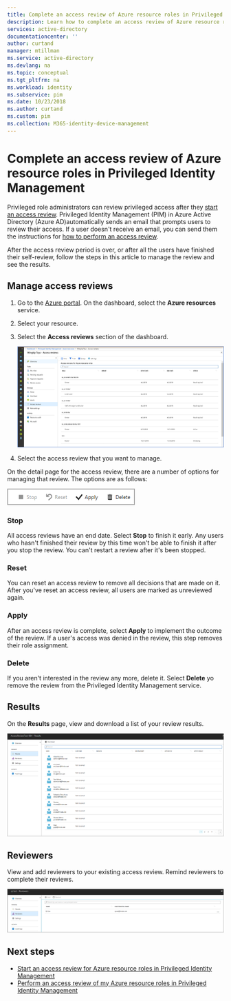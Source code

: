 ```yaml
---
title: Complete an access review of Azure resource roles in Privileged Identity Management - Azure Active Directory | Microsoft Docs
description: Learn how to complete an access review of Azure resource roles in Azure AD Privileged Identity Management (PIM).
services: active-directory
documentationcenter: ''
author: curtand
manager: mtillman
ms.service: active-directory
ms.devlang: na
ms.topic: conceptual
ms.tgt_pltfrm: na
ms.workload: identity
ms.subservice: pim
ms.date: 10/23/2018
ms.author: curtand
ms.custom: pim
ms.collection: M365-identity-device-management
---
```


# Complete an access review of Azure resource roles in Privileged Identity Management

Privileged role administrators can review privileged access after they [start an access review](pim-resource-roles-start-access-review.md). Privileged Identity Management (PIM) in Azure Active Directory (Azure AD)automatically sends an email that prompts users to review their access. If a user doesn't receive an email, you can send them the instructions for [how to perform an access review](pim-resource-roles-perform-access-review.md).

After the access review period is over, or after all the users have finished their self-review, follow the steps in this article to manage the review and see the results.

## Manage access reviews

1. Go to the [Azure portal](https://portal.azure.com/). On the dashboard, select the **Azure resources** service.

2. Select your resource.

3. Select the **Access reviews** section of the dashboard.

    ![Azure resources - Access reviews list showing role, owner, start date, end date, and status](media/pim-resource-roles-complete-access-review/rbac-access-review-home-list.png)

4. Select the access review that you want to manage.

On the detail page for the access review, there are a number of options for managing that review. The options are as follows:

![Options for managing a review - Stop, Reset, Apply, Delete](media/pim-resource-roles-complete-access-review/rbac-access-review-menu.png)

### Stop

All access reviews have an end date. Select **Stop** to finish it early. Any users who hasn't finished their review by this time won't be able to finish it after you stop the review. You can't restart a review after it's been stopped.

### Reset

You can reset an access review to remove all decisions that are made on it. After you've reset an access review, all users are marked as unreviewed again.

### Apply

After an access review is complete, select **Apply** to implement the outcome of the review. If a user's access was denied in the review, this step removes their role assignment.  

### Delete

If you aren't interested in the review any more, delete it. Select **Delete** yo remove the review from the Privileged Identity Management service.

## Results

On the **Results** page, view and download a list of your review results.

![Results page listing users, outcome, reason, reviewed by, applied by, and apply result](media/pim-resource-roles-complete-access-review/rbac-access-review-results.png)

## Reviewers

View and add reviewers to your existing access review. Remind reviewers to complete their reviews.

![Reviewers page listing name and user principal name](media/pim-resource-roles-complete-access-review/rbac-access-review-reviewers.png)

## Next steps

- [Start an access review for Azure resource roles in Privileged Identity Management](pim-resource-roles-start-access-review.md)
- [Perform an access review of my Azure resource roles in Privileged Identity Management](pim-resource-roles-perform-access-review.md)
